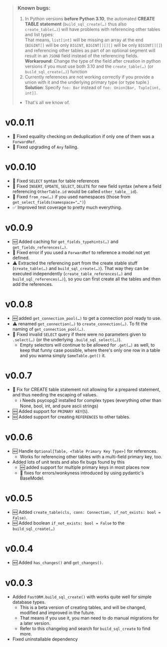 > ### Known bugs:
> 1. In Python versions **before Python 3.10**, the automated **CREATE TABLE statement** (`build_sql_create(…)` thus also `create_table(…)`) will have problems with referencing other tables and list types:     
>   That means, `list[int]` will be missing an array at the end (`BIGINT[]` will be only `BIGINT`, `BIGINT[][][]` will be only `BIGINT[][]`) and
>   referencing other tables as part of an optional segment will result in an `JSONB` field instead of the referencing fields.   
>   **Workaround**: Change the type of the field after creation in python versions if you must use both 3.10 and the `create_table(…)` (or `build_sql_create(…)`) function
> 2. Currently references are not working correctly if you provide a union with it and the underlying primary type (or type tuple.)
>    **Solution**: Specify `foo: Bar` instead of `foo: Union[Bar, Tuple[int, int]]`.
> - That's all we know of.

# v0.0.11
- 🔨 Fixed equality checking on deduplication if only one of them was a `ForwardRef`.
- 🔨 Fixed upgrading of `Any` failing.


# v0.0.10
- 🔨 Fixed `SELECT` syntax for table references
- 🔨 Fixed `INSERT`, `UPDATE`, `SELECT`, `DELETE` for new field syntax (where a field referencing `OtherTable.id` would be called `other_table__id`).
- 🔨 Fixed `from_row(…)` if you used namespaces (those from `get_select_fields(namespace="…")`) 
- ✅ Improved test coverage to pretty much everything.


# v0.0.9
- 🆕 Added caching for `get_fields_typehints(…)` and `get_fields_references(…)`.
- 🔨 Fixed error if you used a `ForwardRef` to reference a model not yet defined.
- ⚠️ Extracted the referencing part from the create stable stuff (`create_table(…)` and `build_sql_create(…)`). That way they can be executed independently (`create_table_references(…)` and `build_sql_references(…)`), so you can first create all the tables and then add the references.

# v0.0.8
- 🆕 added `get_connection_pool(…)` to get a connection pool ready to use.
- ⚠️ renamed `get_connection(…)` to `create_connection(…)`. To fit the naming of `get_connection_pool(…)`.
- 🔨 Fixed invalid `SELECT` query if there were no parameters given to `.select(…)` (or the underlying `.build_sql_select(…)`).
    - Empty selectors will continue to be allowed for `.get(…)` as well, to keep that funny case possible, where there's only one row in a table and you wanna simply `SomeTable.get()` it. 

# v0.0.7
- 🔨 Fix for CREATE table statement not allowing for a prepared statement, and thus needing the escaping of values.
    - ℹ️ Needs psycopg2 installed for complex types (everything other than None, bool, int, and pure ascii strings)
- 🆕 Added support for `PRIMARY KEY`(`S`).
- 🆕 Added support for creating `REFERENCES` to other tables. 
     
# v0.0.6
- 🆕 Handle `Optional[Table, <Table Primary Key Type>]` for references.
    - Works for referencing other tables with a multi-field primary key, too. 
- Added lots of unit tests and also fix bugs found by this
    - 🆕 added support for multiple primary keys in most places now
    - 🔨 fixes for errors/wonkyness introduced by using pydantic's BaseModel.

# v0.0.5
- 🆕 Added `create_table(cls, conn: Connection, if_not_exists: bool = False)`.
- 🆕 Added boolean `if_not_exists: bool = False` to the  `build_sql_create(…)`


# v0.0.4
- 🆕 Added `has_changes()` and `get_changes()`. 


# v0.0.3
- Added `FastORM.build_sql_create()` with works quite well for simple database types.
    - This is a beta version of creating tables, and will be changed, modified and improved in the future.
    - That means if you use it, you man need to do manual migrations for a later version.
    - Refer to this changelog and search for `build_sql_create` to find more.
- Fixed uninstallable dependency    

    
